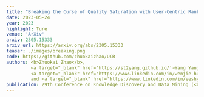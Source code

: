 ```yaml
---
title: "Breaking the Curse of Quality Saturation with User-Centric Ranking"
date: 2023-05-24
year: 2023
highlight: Ture
venue: 'ArXiv'
arxiv: 2305.15333
arxiv_url: https://arxiv.org/abs/2305.15333
teaser: ./images/breaking.png
code: https://github.com/zhuokaizhao/UCR
authors: <b>Zhuokai Zhao</b>,
         <a target="_blank" href='https://st2yang.github.io/'>Yang Yang</a>,
         <a target="_blank" href='https://www.linkedin.com/in/wenjie-hu-a7661b13a'>Wenjie Hu</a>,
         and <a target="_blank" href='https://www.linkedin.com/in/eeshyang'>Shuang Yang</a>
publication: 29th Conference on Knowledge Discovery and Data Mining (<b>KDD</b>)
---
```

